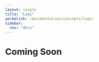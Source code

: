 ```yaml
---
layout: single
title: "Logs"
permalink: /documentation/concepts/logs/
sidebar:
  nav: "docs"
---
```

# Coming Soon